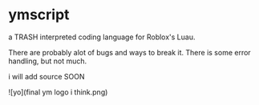 # ymscript
a TRASH interpreted coding language for Roblox's Luau.

There are probably alot of bugs and ways to break it.
There is some error handling, but not much.

i will add source SOON

![yo](final ym logo i think.png)
